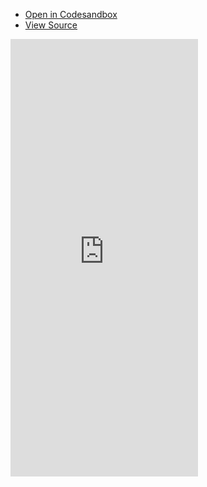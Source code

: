 - [Open in Codesandbox](https://codesandbox.io/s/github/DamianOsipiuk/vue-query/tree/main/examples/basic-vue-2.x)
- [View Source](https://github.com/DamianOsipiuk/vue-query/tree/main/examples/basic-vue-2.x)

<iframe src="https://codesandbox.io/embed/github/DamianOsipiuk/vue-query/tree/main/examples/basic-vue-2.x?hidenavigation=1&view=preview&codemirror=1"
  style="height:700px; border:0; overflow:hidden;"
  sandbox="allow-forms allow-modals allow-popups allow-presentation allow-same-origin allow-scripts"
></iframe>
